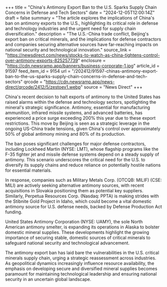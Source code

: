 +++
title = "China's Antimony Export Ban to the U.S. Sparks Supply Chain Concerns in Defense and Tech Sectors"
date = "2024-12-05T12:00:14Z"
draft = false
summary = "The article explores the implications of China's ban on antimony exports to the U.S., highlighting its critical role in defense and technology industries and the urgent need for supply chain diversification."
description = "The U.S.-China trade conflict, Beijing's export ban on critical minerals, and the implications for defense contractors and companies securing alternative sources have far-reaching impacts on national security and technological innovation."
source_link = "https://newsdirect.com/news/stocks-to-watch-as-china-tightens-control-over-antimony-exports-825257739"
enclosure = "https://cdn.newsramp.app/banners/business-corporate-1.jpg"
article_id = 91597
feed_item_id = 9154
url = "/202412/91597-chinas-antimony-export-ban-to-the-us-sparks-supply-chain-concerns-in-defense-and-tech-sectors"
qrcode = "https://cdn.newsramp.app/news-direct/qrcode/2412/5/zestoev1.webp"
source = "News Direct"
+++

<p>China's recent decision to halt exports of antimony to the United States has raised alarms within the defense and technology sectors, spotlighting the mineral's strategic significance. Antimony, essential for manufacturing ammunition, infrared missile systems, and advanced batteries, has experienced a price surge exceeding 200% this year due to these export restrictions. This move by Beijing is seen as a strategic leverage in the ongoing US-China trade tensions, given China's control over approximately 50% of global antimony mining and 80% of its production.</p><p>The ban poses significant challenges for major defense contractors, including Lockheed Martin (NYSE: LMT), whose flagship programs like the F-35 fighter jet and missile defense systems depend on a steady supply of antimony. This scenario underscores the critical need for the U.S. to diversify its supply chains and reduce reliance on potentially hostile nations for essential materials.</p><p>In response, companies such as Military Metals Corp. (OTCQB: MILIF) (CSE: MILI) are actively seeking alternative antimony sources, with recent acquisitions in Slovakia positioning them as potential key suppliers. Similarly, Perpetua Resources Corp. (Nasdaq: PPTA) is making strides with the Stibnite Gold Project in Idaho, which could become a vital domestic antimony source for U.S. defense needs, backed by Defense Production Act funding.</p><p>United States Antimony Corporation (NYSE: UAMY), the sole North American antimony smelter, is expanding its operations in Alaska to bolster domestic mineral supplies. These developments highlight the growing importance of securing stable, domestic sources of critical minerals to safeguard national security and technological advancement.</p><p>The antimony export ban has laid bare the vulnerabilities in the U.S. critical minerals supply chain, urging a strategic reassessment across industries. As geopolitical dynamics increasingly influence resource availability, the emphasis on developing secure and diversified mineral supplies becomes paramount for maintaining technological leadership and ensuring national security in an uncertain global landscape.</p>